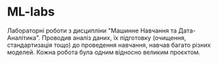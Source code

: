 # ML-labs
Лабораторні роботи з дисципліни "Машинне Навчання та Дата-Аналітика".
Проводив аналіз даних, їх підготовку (очищення, стандартизація тощо) до проведення навчання, навчав багато різних моделей.
Кожна робота була одним відносно великим проєктом.
